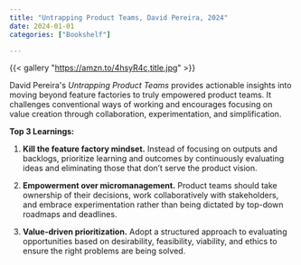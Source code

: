 ```yaml
---
title: "Untrapping Product Teams, David Pereira, 2024"
date: 2024-01-01
categories: ["Bookshelf"]

---
```


{{< gallery "https://amzn.to/4hsyR4c,title.jpg" >}}

David Pereira's _Untrapping Product Teams_ provides actionable insights into moving beyond feature factories to truly empowered product teams. It challenges conventional ways of working and encourages focusing on value creation through collaboration, experimentation, and simplification.

**Top 3 Learnings:**

1. **Kill the feature factory mindset.** Instead of focusing on outputs and backlogs, prioritize learning and outcomes by continuously evaluating ideas and eliminating those that don’t serve the product vision.

2. **Empowerment over micromanagement.** Product teams should take ownership of their decisions, work collaboratively with stakeholders, and embrace experimentation rather than being dictated by top-down roadmaps and deadlines.

3. **Value-driven prioritization.** Adopt a structured approach to evaluating opportunities based on desirability, feasibility, viability, and ethics to ensure the right problems are being solved.
